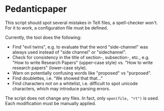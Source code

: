 # Pedanticpaper

This script should spot several mistakes in TeX files, a spell-checker won't. For it to work, a configuration file must be defined.

Currently, the tool does the following:

* Find "evil twins", e.g. to evaluate that the word "side-channel" was always used instead of "side channel" or "sidechannel".
* Check for consistency in the title of section-, subsection-, etc., e.g. "How to write Research Papers" (upper-case style) vs. "How to write research papers" (lower-case style).
* Warn on potentially confusing words like "proposed" vs "purposed".
* Find doublettes, i.e. "We showed that that..."
* Find characters not on a whitelist, i.e. difficult to spot unicode characters, which may introduce parsing errors.

The script does not change any files. In fact, only `open(file, "rt")` is used. Each modification must be manually applied.
